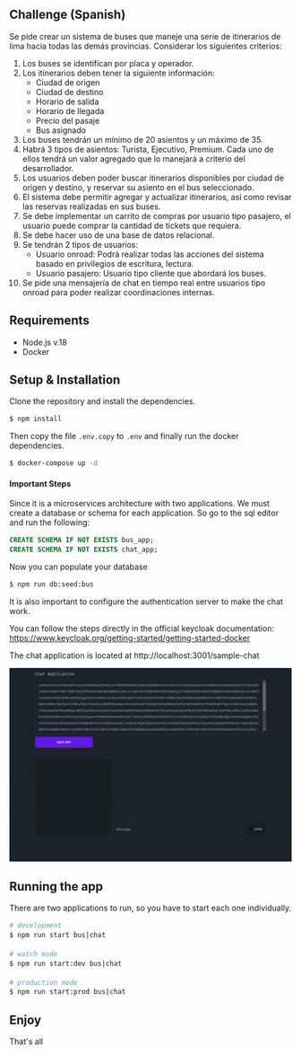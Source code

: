 ## Challenge (Spanish)

Se pide crear un sistema de buses que maneje una serie de itinerarios de lima hacia todas las demás provincias.
Considerar los siguientes criterios:

1. Los buses se identifican por placa y operador.
2. Los itinerarios deben tener la siguiente información:
    - Ciudad de origen
    - Ciudad de destino
    - Horario de salida
    - Horario de llegada
    - Precio del pasaje
    - Bus asignado
3. Los buses tendrán un mínimo de 20 asientos y un máximo de 35.
4. Habrá 3 tipos de asientos: Turista, Ejecutivo, Premium. Cada uno de ellos tendrá un valor agregado que lo manejará a criterio del desarrollador.
5. Los usuarios deben poder buscar itinerarios disponibles por ciudad de origen y destino, y reservar su asiento en el bus seleccionado.
6. El sistema debe permitir agregar y actualizar itinerarios, así como revisar las reservas realizadas en sus buses.
7. Se debe implementar un carrito de compras por usuario tipo pasajero, el usuario puede comprar la cantidad de tickets que requiera.
8. Se debe hacer uso de una base de datos relacional.
9. Se tendrán 2 tipos de usuarios:
    - Usuario onroad: Podrá realizar todas las acciones del sistema basado en privilegios de escritura, lectura.
    - Usuario pasajero: Usuario tipo cliente que abordará los buses.
10. Se pide una mensajería de chat en tiempo real entre usuarios tipo onroad para poder realizar coordinaciones internas.

## Requirements

- Node.js v.18
- Docker

## Setup & Installation

Clone the repository and install the dependencies.

```bash
$ npm install
```

Then copy the file `.env.copy` to `.env` and finally run the docker dependencies.

```bash
$ docker-compose up -d
```

#### Important Steps
Since it is a microservices architecture with two applications. We must create a database or schema for each application. So go to the sql editor and run the following:

```sql
CREATE SCHEMA IF NOT EXISTS bus_app;
CREATE SCHEMA IF NOT EXISTS chat_app;
```

Now you can populate your database

```bash
$ npm run db:seed:bus
```

It is also important to configure the authentication server to make the chat work.

You can follow the steps directly in the official keycloak documentation: https://www.keycloak.org/getting-started/getting-started-docker

The chat application is located at http://localhost:3001/sample-chat
<!-- Chat sample -->
![Chat Sample](./docs/chat-sample.gif)

## Running the app
There are two applications to run, so you have to start each one individually.

```bash
# development
$ npm run start bus|chat

# watch mode
$ npm run start:dev bus|chat

# production mode
$ npm run start:prod bus|chat
```

## Enjoy
That's all